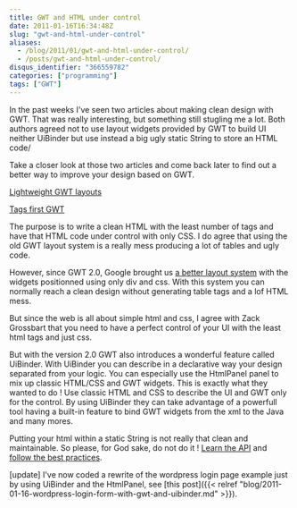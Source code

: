 ```yaml
---
title: GWT and HTML under control
date: 2011-01-16T16:34:48Z
slug: "gwt-and-html-under-control"
aliases:
  - /blog/2011/01/gwt-and-html-under-control/
  - /posts/gwt-and-html-under-control/
disqus_identifier: "366559782"
categories: ["programming"]
tags: ["GWT"] 
---
```


In the past weeks I've seen two articles about making clean design with GWT. That was really interesting, but something still stugling me a lot. Both authors agreed not to use  layout widgets provided by GWT to build UI neither UiBinder but use instead a big ugly static String to store an HTML code/

Take a closer look at those two articles and come back later to find out a better way to improve your design based on GWT.

[Lightweight GWT layouts](http://i-proving.ca/space/Technologies/GWT/Lightweight+GWT+layouts)

[Tags first GWT](http://www.zackgrossbart.com/hackito/tags-first-gwt/)

The purpose is to write a clean HTML with the least number of tags and have that HTML code under control with only CSS. I do agree that using the old GWT layout system is a really mess producing a lot of tables and ugly code.

However, since GWT 2.0, Google brought us [a better layout system](http://www.google.com/events/io/2010/sessions/gwt-ui-overhaul.html) with the widgets positionned using only div and css. With this system you can normally reach a clean design without generating table tags and a lof HTML mess.

But since the web is all about simple html and css, I agree with Zack Grossbart that you need to have a perfect control of your UI with the least html tags and just css.

But with the version 2.0 GWT also introduces a wonderful feature called UiBinder. With UiBinder you can describe in a declarative way your design separated from your logic. You can especially use the HtmlPanel panel to mix up classic HTML/CSS and GWT widgets. This is exactly what they wanted to do ! Use classic HTML and CSS to describe the UI and GWT only for the control. By using UiBinder they can take advantage of a powerfull tool having a built-in feature to bind GWT widgets from the xml to the Java and many mores.

Putting your html within a static String is not really that clean and maintainable. So please, for God sake, do not do it ! [Learn the API](http://code.google.com/intl/fr/webtoolkit/doc/latest/DevGuideUiBinder.html) and [follow the best practices](http://www.google.com/events/io/2010/sessions.html#GWT).

[update] I've now coded a rewrite of the wordpress login page example just by using UiBinder and the HtmlPanel, see [this post]({{< relref "blog/2011-01-16-wordpress-login-form-with-gwt-and-uibinder.md" >}}).